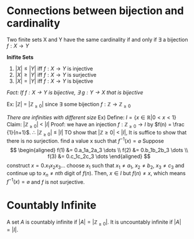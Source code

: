 # Connections between bijection and cardinality
Two finite sets X and Y have the same cardinality if and only if $\exists$ a bijection $f: X \rightarrow Y$ 

**Inifite Sets**
1. $|X| \leq |Y|$ iff $f: X\rightarrow Y$ is injective
2. $|X| \geq |Y|$ iff $f: X \rightarrow Y$ is surjective
3. $|X| = |Y|$ iff $f: X \rightarrow Y$ is bijective

*Fact: If $f: X \rightarrow Y$ is bijective, $\exists$ $g: Y \rightarrow X$ that is bijective*

Ex:
|$\mathbb Z$|  = |$\mathbb Z_{\geq 0}$| since $\exists$ some bijection $f: \mathbb Z \rightarrow \mathbb Z_{\geq 0}$ 

*There are infinities with different size*
Ex)
Define: $I = \{x \in \mathbb R | 0 < x < 1\}$ 
Claim: |$\mathbb Z_{\geq 0}$|  < |$I$|
Proof: 
we have an injection $f: \mathbb Z_{\geq 0} \rightarrow I$ by $f(n) = \frac {1}{n+1}$. 
$\therefore$ |$\mathbb Z_{\geq 0}$| $\leq$  |$I$| 
TO show that |$\mathbb Z{\geq 0}$| < |$I$|, It is suffice to show that there is no surjection.
find a value x such that $f^{-1}(x) = \varnothing$ 
Suppose
$$
\begin{aligned}
f(1) &= 0.a_1a_2a_3 \dots \\
f(2) &= 0.b_1b_2b_3 \dots \\
f(3) &= 0.c_1c_2c_3 \dots 
\end{aligned}
$$
construct $x = 0.x_1x_2x_3 \dots$ 
choose $x_1$ such that $x_1 \neq a_1$, $x_2 \neq b_2$, $x_3 \neq c_3$ and continue up to $x_n \neq nth$ digit of $f(n)$.
Then, $x \in I$ but $f(n) \neq x$, which means $f^{-1}(x) = \varnothing$ and $f$ is not surjective.

# Countably Infinite
A set $A$ is countably infinite if $|A| = |\mathbb Z_{\geq 0}|$. It is uncountably infinite if $|A| = |I|$.


